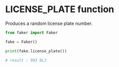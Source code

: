 # **LICENSE_PLATE** function

Produces a random license plate number.

```py
from faker import Faker

fake = Faker()

print(fake.license_plate())

# result : 903 0LJ
```
